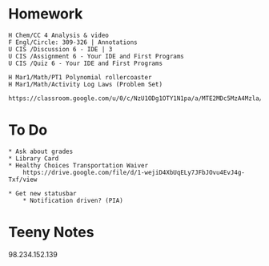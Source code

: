 # Homework

    H Chem/CC 4 Analysis & video
    F Engl/Circle: 309-326 | Annotations
    U CIS /Discussion 6 - IDE | 3
    U CIS /Assignment 6 - Your IDE and First Programs
    U CIS /Quiz 6 - Your IDE and First Programs

    H Mar1/Math/PT1 Polynomial rollercoaster
    H Mar1/Math/Activity Log Laws (Problem Set)
        https://classroom.google.com/u/0/c/NzU1ODg1OTY1N1pa/a/MTE2MDc5MzA4Mzla/details

# To Do

    * Ask about grades
    * Library Card
    * Healthy Choices Transportation Waiver
        https://drive.google.com/file/d/1-wejiD4XbUqELy7JFbJOvu4EvJ4g-Txf/view

    * Get new statusbar
        * Notification driven? (PIA)

# Teeny Notes
98.234.152.139
